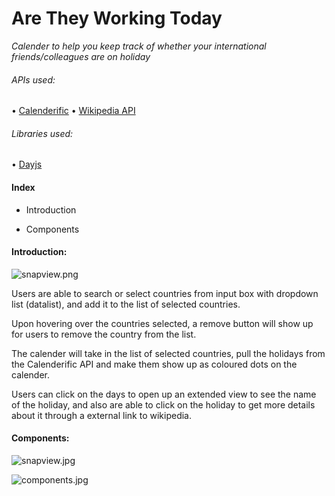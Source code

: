 # Are They Working Today

_Calender to help you keep track of whether your international friends/colleagues are on holiday_

###### APIs used:

• [Calenderific](https://calendarific.com/api-documentation)  • [Wikipedia API](https://www.mediawiki.org/wiki/API:Main_page)

###### Libraries used:

• [Dayjs]((https://github.com/iamkun/dayjs/))

#### Index

* Introduction

* Components



#### Introduction:

![snapview.png](C:\Users\tanch\Desktop\snapview.png)

Users are able to search or select countries from input box with dropdown list (datalist), and add it to the list of selected countries.

Upon hovering over the countries selected, a remove button will show up for users to remove the country from the list.

The calender will take in the list of selected countries, pull the holidays from the Calenderific API and make them show up as coloured dots on the calender.

Users can click on the days to open up an extended view to see the name of the holiday, and also are able to click on the holiday to get more details about it through a external link to wikipedia.



#### Components:

![snapview.jpg](C:\Users\tanch\Desktop\snapview.jpg)



![components.jpg](C:\Users\tanch\Desktop\components.jpg)


